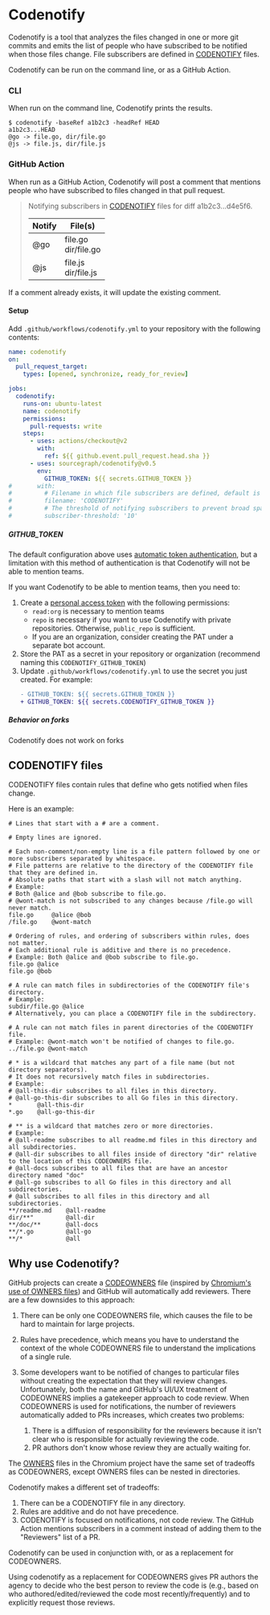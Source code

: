 # Codenotify

Codenotify is a tool that analyzes the files changed in one or more git commits and emits the list of people who have subscribed to be notified when those files change. File subscribers are defined in [CODENOTIFY](#codenotify) files.

Codenotify can be run on the command line, or as a GitHub Action.

### CLI

When run on the command line, Codenotify prints the results.

```
$ codenotify -baseRef a1b2c3 -headRef HEAD
a1b2c3...HEAD
@go -> file.go, dir/file.go
@js -> file.js, dir/file.js
```

### GitHub Action

When run as a GitHub Action, Codenotify will post a comment that mentions people who have subscribed to files changed in that pull request.

> Notifying subscribers in [CODENOTIFY](https://github.com/sourcegraph/codenotify) files for diff a1b2c3...d4e5f6.
>
> | Notify | File(s)                |
> | ------ | ---------------------- |
> | @go    | file.go<br>dir/file.go |
> | @js    | file.js<br>dir/file.js |

If a comment already exists, it will update the existing comment.

#### Setup

Add `.github/workflows/codenotify.yml` to your repository with the following contents:

```yaml
name: codenotify
on:
  pull_request_target:
    types: [opened, synchronize, ready_for_review]

jobs:
  codenotify:
    runs-on: ubuntu-latest
    name: codenotify
    permissions:
      pull-requests: write
    steps:
      - uses: actions/checkout@v2
        with:
          ref: ${{ github.event.pull_request.head.sha }}
      - uses: sourcegraph/codenotify@v0.5
        env:
          GITHUB_TOKEN: ${{ secrets.GITHUB_TOKEN }}
#       with:
#         # Filename in which file subscribers are defined, default is 'CODENOTIFY'
#         filename: 'CODENOTIFY'
#         # The threshold of notifying subscribers to prevent broad spamming, 0 to disable (default)
#         subscriber-threshold: '10'
```

##### GITHUB_TOKEN

The default configuration above uses [automatic token authentication](https://docs.github.com/en/actions/security-guides/automatic-token-authentication#about-the-github_token-secret), but a limitation with this method of authentication is that Codenotify will not be able to mention teams.

If you want Codenotify to be able to mention teams, then you need to:
1. Create a [personal access token](https://github.com/settings/tokens) with the following permissions:
    * `read:org` is necessary to mention teams
    * `repo` is necessary if you want to use Codenotify with private repositories. Otherwise, `public_repo` is sufficient.
    * If you are an organization, consider creating the PAT under a separate bot account.
2. Store the PAT as a secret in your repository or organization (recommend naming this `CODENOTIFY_GITHUB_TOKEN`)
3. Update `.github/workflows/codenotify.yml` to use the secret you just created. For example:
    ```diff
    - GITHUB_TOKEN: ${{ secrets.GITHUB_TOKEN }}
    + GITHUB_TOKEN: ${{ secrets.CODENOTIFY_GITHUB_TOKEN }}
    ```
    
##### Behavior on forks

Codenotify does not work on forks

## CODENOTIFY files

CODENOTIFY files contain rules that define who gets notified when files change.

Here is an example:

```ignore
# Lines that start with a # are a comment.

# Empty lines are ignored.

# Each non-comment/non-empty line is a file pattern followed by one or more subscribers separated by whitespace.
# File patterns are relative to the directory of the CODENOTIFY file that they are defined in.
# Absolute paths that start with a slash will not match anything.
# Example:
# Both @alice and @bob subscribe to file.go.
# @wont-match is not subscribed to any changes because /file.go will never match.
file.go     @alice @bob
/file.go    @wont-match

# Ordering of rules, and ordering of subscribers within rules, does not matter.
# Each additional rule is additive and there is no precedence.
# Example: Both @alice and @bob subscribe to file.go.
file.go @alice
file.go @bob

# A rule can match files in subdirectories of the CODENOTIFY file's directory.
# Example:
subdir/file.go @alice
# Alternatively, you can place a CODENOTIFY file in the subdirectory.

# A rule can not match files in parent directories of the CODENOTIFY file.
# Example: @wont-match won't be notified of changes to file.go.
../file.go @wont-match

# * is a wildcard that matches any part of a file name (but not directory separators).
# It does not recursively match files in subdirectories.
# Example:
# @all-this-dir subscribes to all files in this directory.
# @all-go-this-dir subscribes to all Go files in this directory.
*       @all-this-dir
*.go    @all-go-this-dir

# ** is a wildcard that matches zero or more directories.
# Example:
# @all-readme subscribes to all readme.md files in this directory and all subdirectories.
# @all-dir subscribes to all files inside of directory "dir" relative to the location of this CODEOWNERS file.
# @all-docs subscribes to all files that are have an ancestor directory named "doc"
# @all-go subscribes to all Go files in this directory and all subdirectories.
# @all subscribes to all files in this directory and all subdirectories.
**/readme.md    @all-readme
dir/**"         @all-dir
**/doc/**       @all-docs
**/*.go         @all-go
**/*            @all
```



## Why use Codenotify?

GitHub projects can create a [CODEOWNERS](https://docs.github.com/en/github/creating-cloning-and-archiving-repositories/about-code-owners) file (inspired by [Chromium's use of OWNERS files](https://chromium.googlesource.com/chromium/src/+/master/docs/code_reviews.md#OWNERS-files)) and GitHub will automatically add reviewers. There are a few downsides to this approach:

1. There can be only one CODEOWNERS file, which causes the file to be hard to maintain for large projects.
1. Rules have precedence, which means you have to understand the context of the whole CODEOWNERS file to understand the implications of a single rule.
1. Some developers want to be notified of changes to particular files without creating the expectation that they will review changes. Unfortunately, both the name and GitHub's UI/UX treatment of CODEOWNERS implies a gatekeeper approach to code review. When CODEOWNERS is used for notifications, the number of reviewers automatically added to PRs increases, which creates two problems:

   1. There is a diffusion of responsibility for the reviewers because it isn't clear who is responsible for actually reviewing the code.
   1. PR authors don't know whose review they are actually waiting for.

The [OWNERS](https://chromium.googlesource.com/chromium/src/+/master/docs/code_reviews.md#OWNERS-files) files in the Chromium project have the same set of tradeoffs as CODEOWNERS, except OWNERS files can be nested in directories.

Codenotify makes a different set of tradeoffs:

1. There can be a CODENOTIFY file in any directory.
1. Rules are additive and do not have precedence.
1. CODENOTIFY is focused on notifications, not code review. The GitHub Action mentions subscribers in a comment instead of adding them to the "Reviewers" list of a PR.

Codenotify can be used in conjunction with, or as a replacement for CODEOWNERS.

Using codenotify as a replacement for CODEOWNERS gives PR authors the agency to decide who the best person to review the code is (e.g., based on who authored/edited/reviewed the code most recently/frequently) and to explicitly request those reviews.

